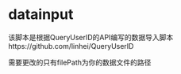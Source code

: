 # datainput
该脚本是根据QueryUserID的API编写的数据导入脚本https://github.com/linhei/QueryUserID


需要更改的只有filePath为你的数据文件的路径
